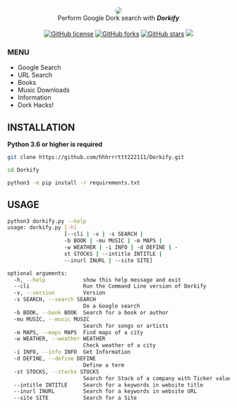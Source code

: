 <p align=center>

 
  <img src="https://raw.githubusercontent.com/hhhrrrttt222111/Dorkify/master/media/dorkify.png" style="border-radius:10px;"/>

  <br>
  <span>Perform Google Dork search with <b><i>Dorkify</i></b></span>
  <br><br>
    <a href="https://github.com/hhhrrrttt222111/Dorkify/blob/master/LICENSE"><img alt="GitHub license" src="https://img.shields.io/github/license/hhhrrrttt222111/Dorkify"></a>
  <a href="https://github.com/hhhrrrttt222111/Dorkify/network"><img alt="GitHub forks" src="https://img.shields.io/github/forks/hhhrrrttt222111/Dorkify?color=orange"></a>
  <a href="https://github.com/hhhrrrttt222111/Dorkify/stargazers"><img alt="GitHub stars" src="https://img.shields.io/github/stars/hhhrrrttt222111/Dorkify?color=red"></a>
  <a target="_blank" href="https://www.python.org/downloads/" title="Python version"><img src="https://img.shields.io/badge/python-%3E=_3.7-blue.svg"></a>
</p>


### MENU

* Google Search
* URL Search
* Books
* Music Downloads
* Information
* Dork Hacks!


## INSTALLATION
**Python 3.6 or higher is required**

```bash
git clone https://github.com/hhhrrrttt222111/Dorkify.git

cd Dorkify

python3 -m pip install -r requirements.txt
```

## USAGE

```bash
python3 dorkify.py --help
usage: dorkify.py [-h]
                  [--cli | -v | -s SEARCH | 
                  -b BOOK | -mu MUSIC | -m MAPS | 
                  -w WEATHER | -i INFO | -d DEFINE | -
                  st STOCKS | --intitle INTITLE | 
                  --inurl INURL | --site SITE]

optional arguments:
  -h, --help            show this help message and exit
  --cli                 Run the Command Line version of Dorkify
  -v, --version         Version
  -s SEARCH, --search SEARCH
                        Do a Google search
  -b BOOK, --book BOOK  Search for a book or author
  -mu MUSIC, --music MUSIC
                        Search for songs or artists
  -m MAPS, --maps MAPS  Find maps of a city
  -w WEATHER, --weather WEATHER
                        Check weather of a city
  -i INFO, --info INFO  Get Information
  -d DEFINE, --define DEFINE
                        Define a term
  -st STOCKS, --stocks STOCKS
                        Search for Stock of a company with Ticker value
  --intitle INTITLE     Search for a keywords in website title
  --inurl INURL         Search for a keywords in website URL
  --site SITE           Search for a Site
```
